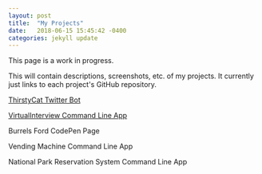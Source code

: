 ```yaml
---
layout: post
title:  "My Projects"
date:   2018-06-15 15:45:42 -0400
categories: jekyll update
---
```


This page is a work in progress. 

This will contain descriptions, screenshots, etc. of my projects. It currently just links to each project's GitHub repository.

[ThirstyCat Twitter Bot][thirsty-cat-github]



[VirtualInterview Command Line App][virtual-interview-github]

Burrels Ford CodePen Page

Vending Machine Command Line App

National Park Reservation System Command Line App



[thirsty-cat-github]:https://github.com/timothy-johnston/ThirstyCat
[virtual-interview-github]:https://github.com/timothy-johnston/VirtualInterview
